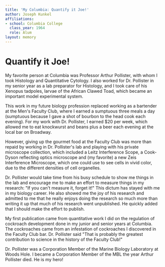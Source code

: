 ```yaml
---
title: 'My Columbia: Quantify it Joe!'
author: Joseph Kunkel
affiliations:
- school: Columbia College
  class_year: 1964
  role: Alum
layout: memory
---
```


# Quantify it Joe!

My favorite person at Columbia was Professor Arthur Pollister, with whom I took Histology and Quantitative Cytology.  I also worked for Dr. Pollister in my senior year as a lab preparator for Histology, and I took care of his Xenopus tadpoles, larvae of the African Clawed Toad, which became an important model experimental system.

This work in my future biology profession replaced  working as a bartender at the Men's Faculty Club, where I earned a sumptuous three meals a day (sumptuous because I gave a shot of bourbon to the head cook each evening).  For my work with Dr. Pollister, I earned $20 per week, which allowed me to eat knockwurst and beans plus a beer each evening at the local bar on Broadway.

However, giving up the gourmet food at the Faculty Club was more than repaid by working in Dr. Pollister's lab and playing with his private microscope collection, which included a Leitz Interference Scope, a Cook-Dyson reflecting optics microscope and (my favorite) a new Zeis Interference Microscope, which one could use to see cells in vivid color, due to the different densities of cell organelles.

Dr. Pollister would take time from his busy schedule to show me things in the lab and encourage me to make an effort to measure things in my research: "If you can't measure it, forget it!"  This dictum has stayed with me in my biology career.  He also showed me the joy of his research and admitted to me that he really enjoys doing the research so much more than writing it up that much of his research went unpublished.  He quickly added that I should make the effort to publish.

My first publication came from quantitative work I did on the regulation of cockroach development done in my junior and senior years at Columbia.  The cockroaches came from an infestation of cockroaches I discovered in the Faculty Club bar.  Dr. Pollister said "That is probably the greatest contribution to science in the history of the Faculty Club!"

Dr. Pollister was a Corporation Member of the Marine Biology Laboratory at Woods Hole.  I became a Corporation Member of the MBL the year Arthur Pollister died.  He is my hero!
